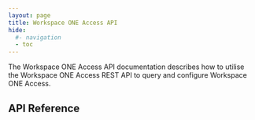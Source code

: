 ```yaml
---
layout: page
title: Workspace ONE Access API
hide:
  #- navigation
  - toc
---
```


The Workspace ONE Access API documentation describes how to utilise the Workspace ONE Access REST API to query and configure Workspace ONE Access.

## API Reference

<swagger-ui src="openapi.json"/>
